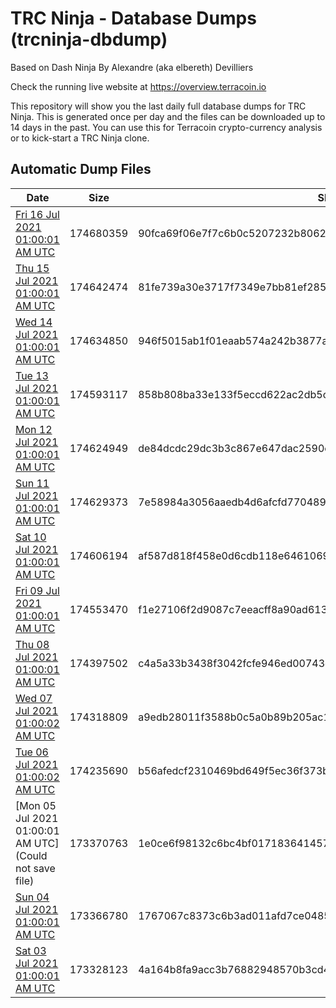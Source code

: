 # TRC Ninja - Database Dumps (trcninja-dbdump)
Based on Dash Ninja By Alexandre (aka elbereth) Devilliers

Check the running live website at https://overview.terracoin.io

This repository will show you the last daily full database dumps for TRC Ninja. This is generated once per day and the files can be downloaded up to 14 days in the past.
You can use this for Terracoin crypto-currency analysis or to kick-start a TRC Ninja clone.


## Automatic Dump Files
| Date | Size | SHA256 |
|--|--|--|
| [Fri 16 Jul 2021 01:00:01 AM UTC](https://transfer.sh/cIX2M/trcninja-dbdump-20210716010001.tar.bz2) | 174680359 | 90fca69f06e7f7c6b0c5207232b80624161786a0645f7b8c776ad1f6acde6b96 | 
| [Thu 15 Jul 2021 01:00:01 AM UTC]() | 174642474 | 81fe739a30e3717f7349e7bb81ef28567870ff0b493dfdc60ad23e9c802899a7 | 
| [Wed 14 Jul 2021 01:00:01 AM UTC](https://transfer.sh/1JEfb4n/trcninja-dbdump-20210714010001.tar.bz2) | 174634850 | 946f5015ab1f01eaab574a242b3877aee12fcb4903cfbf7d5e08c1965baad5a1 | 
| [Tue 13 Jul 2021 01:00:01 AM UTC](https://transfer.sh/185JO84/trcninja-dbdump-20210713010001.tar.bz2) | 174593117 | 858b808ba33e133f5eccd622ac2db5c2cd1f180eb644e59ccdc1bb26e1f15289 | 
| [Mon 12 Jul 2021 01:00:01 AM UTC](https://transfer.sh/1Y7Jswf/trcninja-dbdump-20210712010001.tar.bz2) | 174624949 | de84dcdc29dc3b3c867e647dac2590c2123000e01e1352057b96b47965bb49fb | 
| [Sun 11 Jul 2021 01:00:01 AM UTC](https://transfer.sh/1C2MFae/trcninja-dbdump-20210711010001.tar.bz2) | 174629373 | 7e58984a3056aaedb4d6afcfd770489ba02cd7ccc56548fa59b2377342b12308 | 
| [Sat 10 Jul 2021 01:00:01 AM UTC](https://transfer.sh/1IbKueN/trcninja-dbdump-20210710010001.tar.bz2) | 174606194 | af587d818f458e0d6cdb118e6461069b23bd63681ac8d45a579192ad00a84002 | 
| [Fri 09 Jul 2021 01:00:01 AM UTC](https://transfer.sh/1sg8xAX/trcninja-dbdump-20210709010001.tar.bz2) | 174553470 | f1e27106f2d9087c7eeacff8a90ad6130f2af1fbd130957164bbdb4eb0b49855 | 
| [Thu 08 Jul 2021 01:00:01 AM UTC](https://transfer.sh/1lBg89x/trcninja-dbdump-20210708010001.tar.bz2) | 174397502 | c4a5a33b3438f3042fcfe946ed00743c34aa068b31607ed72cfb25f483748281 | 
| [Wed 07 Jul 2021 01:00:02 AM UTC](https://transfer.sh/1VapNny/trcninja-dbdump-20210707010001.tar.bz2) | 174318809 | a9edb28011f3588b0c5a0b89b205ac12a58bf90d657e93890ea41e8d4ed2caa7 | 
| [Tue 06 Jul 2021 01:00:02 AM UTC](https://transfer.sh/1HHPAX8/trcninja-dbdump-20210706010002.tar.bz2) | 174235690 | b56afedcf2310469bd649f5ec36f373bb5a41f0b4b4d683c4e5c32aedb508468 | 
| [Mon 05 Jul 2021 01:00:01 AM UTC](Could not save file) | 173370763 | 1e0ce6f98132c6bc4bf0171836414576c0627fde844b3cef523d36d69261d2b2 | 
| [Sun 04 Jul 2021 01:00:01 AM UTC](https://transfer.sh/1xjD3DB/trcninja-dbdump-20210704010001.tar.bz2) | 173366780 | 1767067c8373c6b3ad011afd7ce0485bd091b7ac1598f0a44a3e27605091b7e1 | 
| [Sat 03 Jul 2021 01:00:01 AM UTC](https://transfer.sh/11OL4rV/trcninja-dbdump-20210703010001.tar.bz2) | 173328123 | 4a164b8fa9acc3b76882948570b3cd4809b3802de759de1d8c285d5f640e0705 | 
